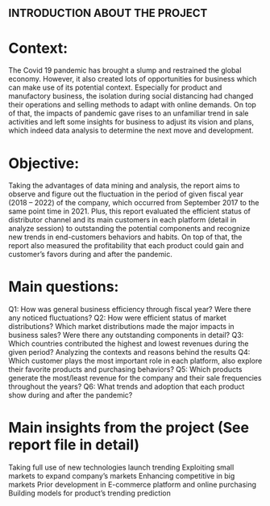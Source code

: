 ## INTRODUCTION ABOUT THE PROJECT
# Context:
The Covid 19 pandemic has brought a slump and restrained the global economy. However, it also created lots of opportunities for business which can make use of its potential context. Especially for product and manufactory business, the isolation during social distancing had changed their operations and selling methods to adapt with online demands. On top of that, the impacts of pandemic gave rises to an unfamiliar trend in sale activities and left some insights for business to adjust its vision and plans, which indeed data analysis to determine the next move and development.
# Objective:
Taking the advantages of data mining and analysis, the report aims to observe and figure out the fluctuation in the period of given fiscal year (2018 – 2022) of the company, which occurred from September 2017 to the same point time in 2021. Plus, this report evaluated the efficient status of distributor channel and its main customers in each platform (detail in analyze session) to outstanding the potential components and recognize new trends in end-customers behaviors and habits. On top of that, the report also measured the profitability that each product could gain and customer’s favors during and after the pandemic.
# Main questions:
Q1: How was general business efficiency through fiscal year? Were there any noticed fluctuations?
Q2: How were efficient status of market distributions? Which market distributions made the major impacts in business sales? Were there any outstanding components in detail?
Q3: Which countries contributed the highest and lowest revenues during the given period? Analyzing the contexts and reasons behind the results
Q4: Which customer plays the most important role in each platform, also explore their favorite products and purchasing behaviors?
Q5: Which products generate the most/least revenue for the company and their sale frequencies throughout the years?
Q6: What trends and adoption that each product show during and after the pandemic?
# Main insights from the project (See report file in detail)
Taking full use of new technologies launch trending
Exploiting small markets to expand company’s markets
Enhancing competitive in big markets
Prior development in E-commerce platform and online purchasing
Building models for product’s trending prediction

